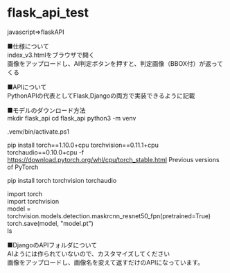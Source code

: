 # flask_api_test
javascript⇒flaskAPI  
  
■仕様について  
index_v3.htmlをブラウザで開く  
画像をアップロードし、AI判定ボタンを押すと、判定画像（BBOX付）が返ってくる  
  
■APIについて  
PythonAPIの代表としてFlask,Djangoの両方で実装できるように記載  
  
■モデルのダウンロード方法  
mkdir flask_api
cd flask_api
python3 -m venv 

.venv/bin/activate.ps1  

pip install torch==1.10.0+cpu torchvision==0.11.1+cpu torchaudio==0.10.0+cpu -f https://download.pytorch.org/whl/cpu/torch_stable.html Previous versions of PyTorch  

pip install torch torchvision torchaudio

import torch  
import torchvision  
model = torchvision.models.detection.maskrcnn_resnet50_fpn(pretrained=True)  
torch.save(model, "model.pt")  
ls  
  
■DjangoのAPIフォルダについて  
AIようには作られていないので、カスタマイズしてください  
画像をアップロードし、画像名を変えて返すだけのAPIになっています。


